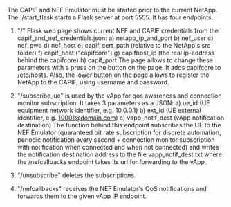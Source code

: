 The CAPIF and NEF Emulator must be started prior to the current NetApp.
The ./start_flask starts a Flask server at port 5555.
It has four endpoints:
1) "/" Flask web page shows current NEF and CAPIF credentials from the capif_and_nef_credentials.json:
	a) netapp_ip_and_port
	b) nef_user
	c) nef_pwd
	d) nef_host
	e) capif_cert_path (relative to the NetApp's src folder)
	f) capif_host ("capifcore")
	g) capifhost_ip (the real ip-address behind the capifcore)
	h) capif_port
The page allows to change these parameters with a press on the button on the page. It adds capifcore to /etc/hosts.
	Also, the lower button on the page allows to register the NetApp to the CAPIF, using username and password.
	
2) "/subscribe_ue" is used by the vApp for qos awareness and connection monitor subscription.
	It takes 3 parameters as a JSON:
		a) ue_id (UE equipment network identifier, e.g. 10.0.0.1)
		b) ext_id (UE external identifier, e.g. 10001@domain.com)
		c) vapp_notif_dest (vApp notification destination)
	The function behind this endpoint subscribes the UE to the NEF Emulator (quaranteed bit rate subscription for discrete automation, periodic notification every second + connection monitor subscription with notification when connected and when not connected) and writes the notification destination address to the file vapp_notif_dest.txt where the /nefcallbacks endpoint takes its url for forwarding to the vApp.
	
3) "/unsubscribe" deletes the subscriptions.
	
4) "/nefcallbacks" receives the NEF Emulator's QoS notifications and forwards them to the given vApp IP endpoint.
